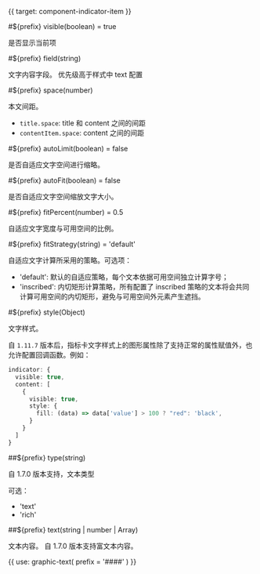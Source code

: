 {{ target: component-indicator-item }}

#${prefix} visible(boolean) = true

是否显示当前项

#${prefix} field(string)

文字内容字段。
优先级高于样式中 text 配置

#${prefix} space(number)

本文间距。

- `title.space`: title 和 content 之间的间距
- `contentItem.space`: content 之间的间距

#${prefix} autoLimit(boolean) = false

是否自适应文字空间进行缩略。

#${prefix} autoFit(boolean) = false

是否自适应文字空间缩放文字大小。

#${prefix} fitPercent(number) = 0.5

自适应文字宽度与可用空间的比例。

#${prefix} fitStrategy(string) = 'default'

自适应文字计算所采用的策略。可选项：

- 'default': 默认的自适应策略，每个文本依据可用空间独立计算字号；
- 'inscribed': 内切矩形计算策略，所有配置了 inscribed 策略的文本将会共同计算可用空间的内切矩形，避免与可用空间外元素产生遮挡。

#${prefix} style(Object)

文字样式。

自 `1.11.7` 版本后，指标卡文字样式上的图形属性除了支持正常的属性赋值外，也允许配置回调函数。例如：

```ts
indicator: {
  visible: true,
  content: [
    {
      visible: true,
      style: {
        fill: (data) => data['value'] > 100 ? "red": 'black',
      }
    }
  ]
}
```

##${prefix} type(string)

自 1.7.0 版本支持，文本类型

可选：

- 'text'
- 'rich'

##${prefix} text(string | number | Array)

文本内容。
自 1.7.0 版本支持富文本内容。

{{ use: graphic-text(
  prefix = '####'
) }}
